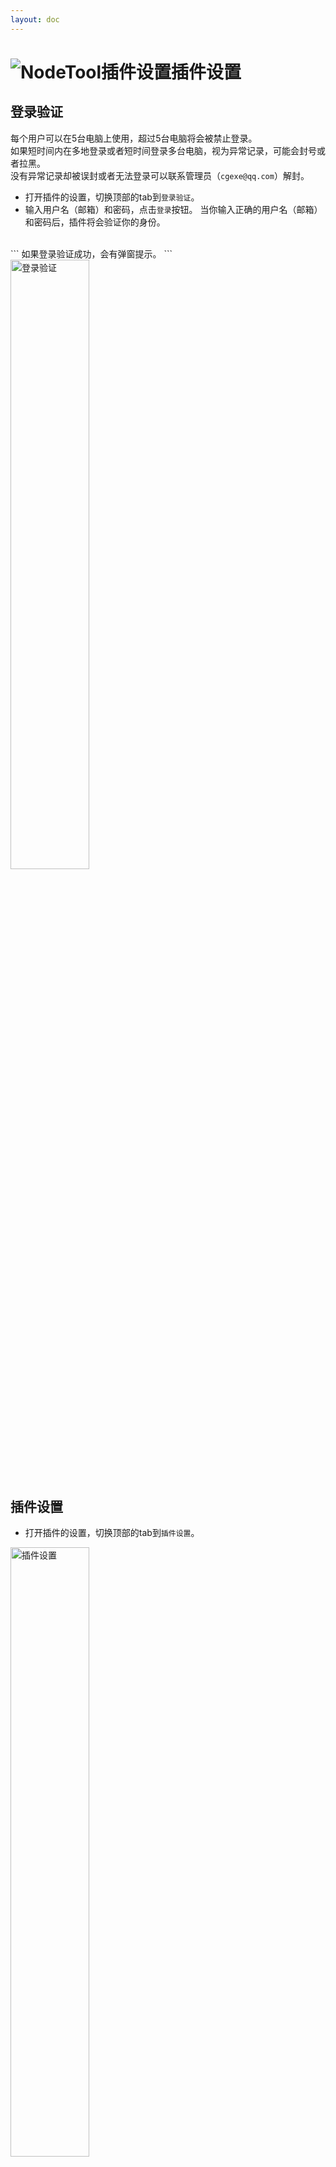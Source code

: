 ```yaml
---
layout: doc
---
```

# <span class="h1-icon"><img src="/img/RS-Settings.webp" alt="NodeTool插件设置"></span>插件设置

## 登录验证
每个用户可以在5台电脑上使用，超过5台电脑将会被禁止登录。  
如果短时间内在多地登录或者短时间登录多台电脑，视为异常记录，可能会封号或者拉黑。  
没有异常记录却被误封或者无法登录可以联系管理员（`cgexe@qq.com`）解封。

- 打开插件的设置，切换顶部的tab到`登录验证`。  
- 输入用户名（邮箱）和密码，点击`登录`按钮。  当你输入正确的用户名（邮箱）和密码后，插件将会验证你的身份。  
<br/>
```
如果登录验证成功，会有弹窗提示。
```
<br/>
<img class="zoomable-image" src="/img/login.webp" alt="登录验证" width=50%>

## 插件设置
- 打开插件的设置，切换顶部的tab到`插件设置`。  

<img class="zoomable-image" src="/img/plugin_settings_options.webp" alt="插件设置" width=50%>

<br />

### 文件夹/列表模式
- 此处是用于AutoNode（自动节点）的显示模式
- 列表模式和文件夹模式：
<div class="img-to zoomable-image">
  <img src="/img/plugin_list_mode.webp" alt="列表模式" width=40%>
  <img src="/img/plugin_folder_mode.webp" alt="文件夹模式" width=40%>
</div>

<br />

### 自动排列节点
AutoPBR（自动PBR）和Set TriPlanar（处理平铺）执行后会自动排列节点。
如果这里取消勾选则不会自动排列。

<br />

### 自动重命名贴图
AutoPBR（自动PBR）执行后会根据贴图连接的通道自动命名。
取消勾选则不会自动命名。

<br />

---

<br />

### 自定义通道关键词
AutoPBR（自动PBR）的连接依赖文件名中的关键词，可以根据需要设置对应的关键词。

![关键词](/img/keywords_for_file_names.webp)  

<br />

支持的通道有`Diffuse`，`AO`，`Metalness`，`Roughness`，`Reflection`，`Glossiness`，`Bump`，`Normal`，`Opacity`，`Displacement`，`Emission`，`Translucency`

- 关键词可以根据需要增删，不区分大小写，是用逗号分隔，`,`是英文的逗号
- 如果不是需要，请不要保留空格
- 关键词支持<span class="gb-text">正则</span>，可以根据需要添加
- 设置完成后需点击`确定`

<br />

### 正则使用

**常用示例：**

- `a.+?b` 匹配以字母 "a" 开头，后面跟着一个或多个任意字符（非贪婪模式），然后以字母 "b" 结尾的字符串。
- `a..b` 匹配以字母 "a" 开头，后面跟着任意两个字符，然后以字母 "b" 结尾的字符串。
- `\d+` 匹配一个或多个连续的数字。
- `^apple` 匹配以 "apple" 开头的字符串
- `apple$` 来匹配以 "apple" 结尾的字符串

**字符匹配：**

- `\d` 匹配任意数字。
- `\w` 匹配任意字母、数字或下划线。
- `\s` 匹配任意空白字符（空格、制表符等）。
- `.` 匹配除换行符外的任意字符。

**重复次数：**

- `*` 匹配前一个元素零次或多次。
- `+` 匹配前一个元素一次或多次。
- `?` 匹配前一个元素零次或一次。
- `{n}` 匹配前一个元素恰好 n 次。
- `{n,}` 匹配前一个元素至少 n 次。
- `{n,m}` 匹配前一个元素至少 n 次且不超过 m 次。

**字符类：**

- `[abc]` 匹配 a、b 或 c 中的任意一个字符。
- `[^abc]` 匹配除了 a、b 和 c 以外的任意字符。
- `[a-z]` 匹配任意小写字母。（插件不区分大小写）
- `[A-Z]` 匹配任意大写字母。（插件不区分大小写）
- `[0-9]` 匹配任意数字。

**锚点：**

- `^` 匹配行的开头。
- `$` 匹配行的结尾。
- `\b` 匹配单词的边界

<br />

---

<br />

### 设置颜色通道

- 可以根据需要添加端口id到选项，设置的通道连接的贴图将会被设置为sRGB(color data)，其他会判断为non-color data
- 插件已经设置了材质的大部分常用颜色端口，如果不是特殊情况是不需要修改

>复制的端口ID会比较长，如`com.redshift3d.redshift4c4d.nodes.core.standardmaterial.base_color`  
设置的时候只需要添加后缀，如：`base_color`

<br />

<img class="zoomable-image" src="/img/plugin_settings_options-color-space.webp" alt="颜色空间设置" width=50%>

<br />
<br />


#### 获取端口id:

1. 在节点编辑器首选项开启ID和信息显示
2. 选择需要添加的端口
3. 右键复制
<br />

<video controls>
  <source src="/img/Obtain Port ID.webm" type="video/webm">
</video>

